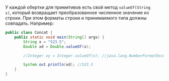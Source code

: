 У каждой обертки для примитивов есть свой метод <code>valueOf(String s)</code>, который возвращает преобразованное численное значение из строки.
При этом форматы строки и принимаемого типа должны совпадать. Например:
```java
public class Concat {
    public static void main(String[] args) {
        String x = "523.5";
        Double xd = Double.valueOf(x);

        //Integer xy = Integer.valueOf(x); //java.lang.NumberFormatException: For input string: "523.5"

        System.out.println(xd); //523.5
    }
}
```
